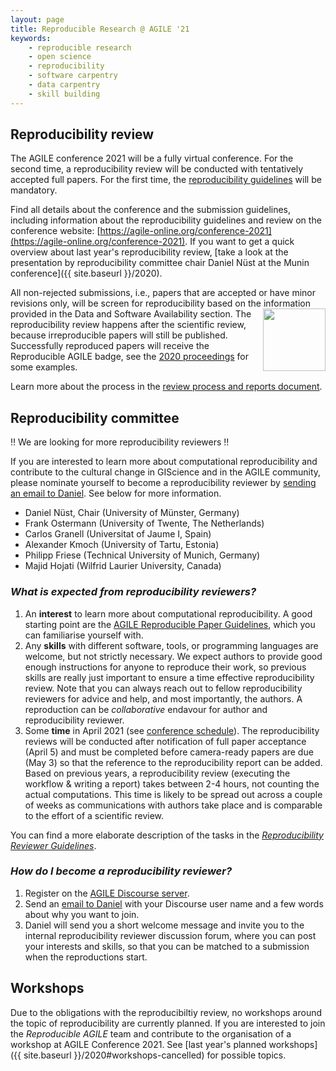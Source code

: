```yaml
---
layout: page
title: Reproducible Research @ AGILE '21
keywords:
    - reproducible research
    - open science
    - reproducibility
    - software carpentry
    - data carpentry
    - skill building
---
```


## Reproducibility review

The AGILE conference 2021 will be a fully virtual conference.
For the second time, a reproducibility review will be conducted with tentatively accepted full papers.
For the first time, the [reproducibility guidelines](https://doi.org/10.17605/OSF.IO/CB7Z8) will be mandatory.

Find all details about the conference and the submission guidelines, including information about the reproducibility guidelines and review on the conference website: [https://agile-online.org/conference-2021](https://agile-online.org/conference-2021).
If you want to get a quick overview about last year's reproducibility review, [take a look at the presentation by reproducibility committee chair Daniel Nüst at the Munin conference]({{ site.baseurl }}/2020).

All non-rejected submissions, i.e., papers that are accepted or have minor revisions only, will be screen for reproducibility based on the information provided in the Data and Software Availability section.
<img style="float: right" width="100" src="{{ site.baseurl }}/public/images/badge/AGILE-reproducible-badge_square.png" />
The reproducibility review happens after the scientific review, because irreproducible papers will still be published.
Successfully reproduced papers will receive the Reproducible AGILE badge, see the [2020 proceedings](https://agile-giss.copernicus.org/articles/1/index.html) for some examples.

Learn more about the process in the [review process and reports document](https://osf.io/7rjpe/).

## Reproducibility committee

‼️ We are looking for more reproducibility reviewers ‼️

If you are interested to learn more about computational reproducibility and contribute to the cultural change in GIScience and in the AGILE community, please nominate yourself to become a reproducibility reviewer by [sending an email to Daniel](mailto:daniel.nuest@uni-muenster.de).
See below for more information.

- Daniel Nüst, Chair (University of Münster, Germany)
- Frank Ostermann (University of Twente, The Netherlands)
- Carlos Granell (Universitat of Jaume I, Spain)
- Alexander Kmoch (University of Tartu, Estonia)
- Philipp Friese (Technical University of Munich, Germany)
- Majid Hojati (Wilfrid Laurier University, Canada)

### _What is expected from reproducibility reviewers?_

1. An **interest** to learn more about computational reproducibility.
   A good starting point are the [AGILE Reproducible Paper Guidelines](https://doi.org/10.17605/OSF.IO/CB7Z8), which you can familiarise yourself with.
1. Any **skills** with different software, tools, or programming languages are welcome, but not strictly necessary.
   We expect authors to provide good enough instructions for anyone to reproduce their work, so previous skills are really just important to ensure a time effective reproducibility review. Note that you can always reach out to fellow reproducibility reviewers for advice and help, and most importantly, the authors. A reproduction can be _collaborative_ endavour for author and reproducibility reviewer.
1. Some **time** in April 2021 (see [conference schedule](https://agile-online.org/conference-2021/important-dates-2021)). The reproducibility reviews will be conducted after notification of full paper acceptance (April 5) and must be completed before camera-ready papers are due (May 3) so that the reference to the reproducibility report can be added.
   Based on previous years, a reproducibility review (executing the workflow & writing a report) takes between 2-4 hours, not counting the actual computations. This time is likely to be spread out across a couple of weeks as communications with authors take place and is comparable to the effort of a scientific review.

You can find a more elaborate description of the tasks in the [_Reproducibility Reviewer Guidelines_](https://doi.org/10.17605/OSF.IO/CB7Z8).

### _How do I become a reproducibility reviewer?_

1. Register on the [AGILE Discourse server](https://discourse.agile-online.org/).
2. Send an [email to Daniel](mailto:daniel.nuest@uni-muenster.de) with your Discourse user name and a few words about why you want to join.
3. Daniel will send you a short welcome message and invite you to the internal reproducibility reviewer discussion forum, where you can post your interests and skills, so that you can be matched to a submission when the reproductions start.
<!--Skills thread: https://discourse.agile-online.org/t/reproducibility-reviewer-skills/45/4 -->

## Workshops

Due to the obligations with the reproducibiltiy review, no workshops around the topic of reproducibility are currently planned.
If you are interested to join the _Reproducible AGILE_ team and contribute to the organisation of a workshop at AGILE Conference 2021.
See [last year's planned workshops]({{ site.baseurl }}/2020#workshops-cancelled) for possible topics.
